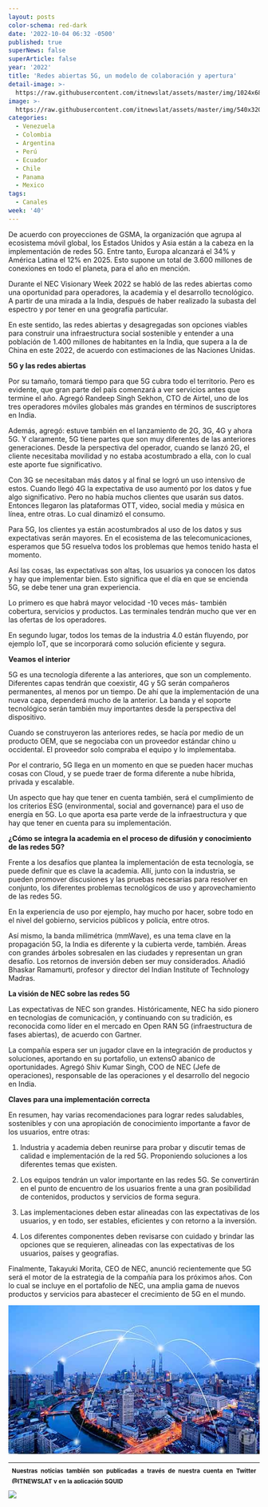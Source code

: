 ```yaml
---
layout: posts
color-schema: red-dark
date: '2022-10-04 06:32 -0500'
published: true
superNews: false
superArticle: false
year: '2022'
title: 'Redes abiertas 5G, un modelo de colaboración y apertura'
detail-image: >-
  https://raw.githubusercontent.com/itnewslat/assets/master/img/1024x680/Ciudad-5G-g.jpg
image: >-
  https://raw.githubusercontent.com/itnewslat/assets/master/img/540x320/Ciudad-5G-p.jpg
categories:
  - Venezuela
  - Colombia
  - Argentina
  - Perú
  - Ecuador
  - Chile
  - Panama
  - Mexico
tags:
  - Canales
week: '40'
---
```

De acuerdo con proyecciones de GSMA, la organización que agrupa al ecosistema móvil global, los Estados Unidos y Asia están a la cabeza en la implementación de redes 5G. Entre tanto, Europa alcanzará el 34% y América Latina el 12% en 2025. Esto supone un total de 3.600 millones de conexiones en todo el planeta, para el año en mención.

Durante el NEC Visionary Week 2022 se habló de las redes abiertas como una oportunidad para operadores, la academia y el desarrollo tecnológico. A partir de una mirada a la India, después de haber realizado la subasta del espectro y por tener en una geografía particular. 

En este sentido, las redes abiertas y desagregadas son opciones viables para construir una infraestructura social sostenible y entender a una población de 1.400 millones de habitantes en la India, que supera a la de China en este 2022, de acuerdo con estimaciones de las Naciones Unidas.

**5G y las redes abiertas**

Por su tamaño, tomará tiempo para que 5G cubra todo el territorio. Pero es evidente, que gran parte del país comenzará a ver servicios antes que termine el año. Agregó Randeep Singh Sekhon, CTO de Airtel, uno de los tres operadores móviles globales más grandes en términos de suscriptores en India.

Además, agregó: estuve también en el lanzamiento de 2G, 3G, 4G y ahora 5G. Y claramente, 5G tiene partes que son muy diferentes de las anteriores generaciones. Desde la perspectiva del operador, cuando se lanzó 2G, el cliente necesitaba movilidad y no estaba acostumbrado a ella, con lo cual este aporte fue significativo.

Con 3G se necesitaban más datos y al final se logró un uso intensivo de estos. Cuando llegó 4G la expectativa de uso aumentó por los datos y fue algo significativo. Pero no había muchos clientes que usarán sus datos. Entonces llegaron las plataformas OTT, video, social media y música en línea, entre otras. Lo cual dinamizó el consumo.

Para 5G, los clientes ya están acostumbrados al uso de los datos y sus expectativas serán mayores. En el ecosistema de las telecomunicaciones, esperamos que 5G resuelva todos los problemas que hemos tenido hasta el momento.
 
Así las cosas, las expectativas son altas, los usuarios ya conocen los datos y hay que implementar bien. Esto significa que el día en que se encienda 5G, se debe tener una gran experiencia.

Lo primero es que habrá mayor velocidad -10 veces más- también cobertura, servicios y productos. Las terminales tendrán mucho que ver en las ofertas de los operadores.

En segundo lugar, todos los temas de la industria 4.0 están fluyendo, por ejemplo IoT, que se incorporará como solución eficiente y segura.

**Veamos el interior**

5G es una tecnología diferente a las anteriores, que son un complemento. Diferentes capas tendrán que coexistir, 4G y 5G serán compañeros permanentes, al menos por un tiempo. De ahí que la implementación de una nueva capa, dependerá mucho de la anterior. La banda y el soporte tecnológico serán también muy importantes desde la perspectiva del dispositivo.

Cuando se construyeron las anteriores redes, se hacía por medio de un producto OEM, que se negociaba con un proveedor estándar chino u occidental. El proveedor solo compraba el equipo y lo implementaba.

Por el contrario, 5G llega en un momento en que se pueden hacer muchas cosas con Cloud, y se puede traer de forma diferente a nube híbrida, privada y escalable.

Un aspecto que hay que tener en cuenta también, será el cumplimiento de los criterios ESG (environmental, social and governance) para el uso de energía en 5G. Lo que aporta esa parte verde de la infraestructura y que hay que tener en cuenta para su implementación.


**¿Cómo se integra la academia en el proceso de difusión y conocimiento de las redes 5G?**

Frente a los desafíos que plantea la implementación de esta tecnología, se puede definir que es clave la academia. Allí, junto con la industria, se pueden promover discusiones y las pruebas necesarias para resolver en conjunto, los diferentes problemas tecnológicos de uso y aprovechamiento de las redes 5G. 

En la experiencia de uso por ejemplo, hay mucho por hacer, sobre todo en el nivel del gobierno, servicios públicos y policía, entre otros. 

Así mismo, la banda milimétrica (mmWave), es una tema clave en la propagación 5G, la India es diferente y la cubierta verde, también. Áreas con grandes árboles sobresalen en las ciudades y representan un gran desafío. Los retornos de inversión deben ser muy considerados. Añadió Bhaskar Ramamurti, profesor y director del Indian Institute of Technology Madras.

**La visión de NEC sobre las redes 5G**

Las expectativas de NEC son grandes. Históricamente, NEC ha sido pionero en tecnologías de comunicación, y continuando con su tradición, es reconocida como líder en el mercado en Open RAN 5G (infraestructura de fases abiertas), de acuerdo con Gartner.

La compañía espera ser un jugador clave en la integración de productos y soluciones, aportando en su portafolio, un extensO abanico de oportunidades. Agregó Shiv Kumar Singh, COO de NEC (Jefe de operaciones), responsable de las operaciones y el desarrollo del negocio en India.

**Claves para una implementación correcta**

En resumen, hay varias recomendaciones para lograr redes saludables, sostenibles y con una apropiación de conocimiento importante a favor de los usuarios, entre otras:

1. Industria y academia deben reunirse para probar y discutir temas de calidad e implementación de la red 5G. Proponiendo soluciones a los diferentes temas que existen.

2. Los equipos tendrán un valor importante en las redes 5G. Se convertirán en el punto de encuentro de los usuarios frente a una gran posibilidad de contenidos, productos y servicios de forma segura.

3. Las implementaciones deben estar alineadas con las expectativas de los usuarios, y en todo, ser estables, eficientes y con retorno a la inversión.

4. Los diferentes componentes deben revisarse con cuidado y brindar las opciones que se requieren, alineadas con las expectativas de los usuarios, países y geografías.
 
Finalmente, Takayuki Morita, CEO de NEC, anunció recientemente que 5G será el motor de la estrategia de la compañía para los próximos años. Con lo cual se incluye en el portafolio de NEC, una amplia gama de nuevos productos y servicios para abastecer el crecimiento de 5G en el mundo.

![](https://raw.githubusercontent.com/itnewslat/assets/master/img/540x320/Ciudad-5G-p.jpg)

<table style="height: 42px;" width="569">
<tbody>
<tr>
<td style="text-align: justify;"><sub><strong>Nuestras noticias también son publicadas a través de nuestra cuenta en Twitter <a href="https://twitter.com/itnewslat?lang=es">@ITNEWSLAT</a> y en la aplicación <a href="https://squidapp.co/en/">SQUID</a></strong></sub></td>
</tr>
</tbody>
</table>

<img src="https://tracker.metricool.com/c3po.jpg?hash=56f88a41e39ab42c063cc51676587a04"/>